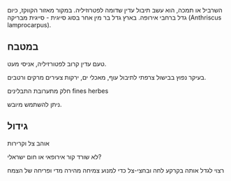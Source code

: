 השרביל או תמכה, הוא עשב תיבול עדין שדומה לפטרוזיליה. במקור מאזור הקווקז, כיום גדל ברחבי אירופה. בארץ גדל בר מין אחר בסוג סייגית - סייגית מבריקה (Anthriscus lamprocarpus).

## במטבח

טעם עדין קרוב לפטורזיליה, אניסי מעט.  

בעיקר נפוץ בבישול צרפתי לתיבול עוף, מאכלי ים, ירקות צעירים מרקים ורטבים.

חלק מתערובת התבלינים fines herbes

ניתן להשתמש מיובש.

## גידול

אוהב צל וקרירות

לא שורד קור אירופאי או חום ישראלי? 

רצוי לגדל אותה בקרקע לחה ובחצי-צל כדי למנוע צמיחה מהירה מדי ופריחה של הצמח

